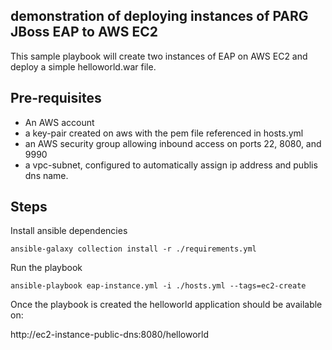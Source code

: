 ## demonstration of deploying instances of PARG JBoss EAP to AWS EC2

This sample playbook will create two instances of EAP on AWS EC2 and deploy a simple helloworld.war file.

## Pre-requisites

* An AWS account
* a key-pair created on aws with the pem file referenced in hosts.yml
* an AWS security group allowing inbound access on ports 22, 8080, and 9990
* a vpc-subnet, configured to automatically assign ip address and publis dns name.


## Steps

Install ansible dependencies

```ansible-galaxy collection install -r ./requirements.yml```

Run the playbook

```ansible-playbook eap-instance.yml -i ./hosts.yml --tags=ec2-create```

Once the playbook is created the helloworld application should be available on:

http://ec2-instance-public-dns:8080/helloworld